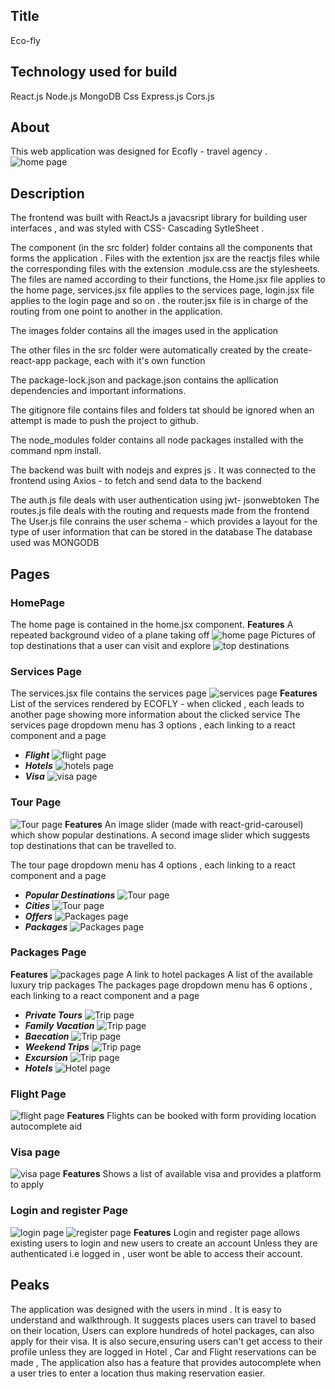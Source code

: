 ## Title 
Eco-fly

## Technology used for build
React.js
Node.js
MongoDB
Css
Express.js
Cors.js
## About
This web application was designed for Ecofly - travel agency .
 ![home page](./homepage.PNG)

## Description
The frontend was built with ReactJs a javacsript library for building user interfaces , and was styled with CSS- Cascading SytleSheet .

The component (in the src folder) folder contains all the components that forms the application . Files with the extention jsx are the reactjs files while the corresponding files with the extension .module.css are the stylesheets. The files are named according to their functions, the Home.jsx file applies to the home page, services.jsx file applies to the services page, login.jsx file applies to the login page and so on . the router.jsx file is in charge of the routing from one point to another in the application.

The images folder contains all the images used in the application

The other files in the src folder were automatically created by the create-react-app package, each with it's own function 

The package-lock.json and package.json contains the apllication dependencies and important informations.

The gitignore file contains files and folders tat should be ignored when an attempt is made to push the project to github.

The node_modules folder contains all node packages installed with the command npm install.

The backend was built with nodejs and expres js . It was connected to the frontend using Axios - to fetch and send data to the backend

The auth.js file deals with user authentication using jwt- jsonwebtoken
The routes.js file deals with the routing and requests made from the frontend
The User.js file conrains the user schema - which provides a layout for the type of  user information that can be stored in the database
The database used was MONGODB 

## Pages
### HomePage
The home page is contained in the home.jsx component.
   __Features__
   A repeated background video of a plane taking off
      ![home page](./homepage.PNG)
   Pictures of top destinations that a user can visit and explore
      ![top destinations](./top-dest.PNG)

 ### Services Page
The services.jsx file contains the services page
![services page](./services.PNG)
__Features__
List of the services rendered by ECOFLY - when clicked , each leads to another page showing more information about the clicked service
The services page dropdown menu has 3 options , each linking to a react component and a page
- ***Flight***
![flight page](./flight.PNG)
- ***Hotels***
![hotels page](./hotels.PNG)
- ***Visa***
   ![visa page](./visa.PNG)

### Tour Page
![Tour page](./tour.PNG)
__Features__
An image slider (made with react-grid-carousel) which show popular destinations.
A second image slider which suggests top destinations that can be travelled to.

The tour page dropdown menu has 4 options , each linking to a react component and a page
- ***Popular Destinations***
   ![Tour page](./tour.PNG)
- ***Cities***
   ![Tour page](./tour.PNG)
- ***Offers***
   ![Packages page](./packages.PNG)
- ***Packages***
   ![Packages page](./packages.PNG)

### Packages Page
__Features__
![packages page](./packages.PNG)
A link to hotel packages
A list of the available luxury trip packages
The packages page dropdown menu has 6 options , each linking to a react component and a page
- ***Private Tours***
   ![Trip page](./trips.PNG)
- ***Family Vacation***
   ![Trip page](./trips.PNG)
- ***Baecation***
   ![Trip page](./trips.PNG)
- ***Weekend Trips***
   ![Trip page](./trips.PNG)
- ***Excursion***
   ![Trip page](./trips.PNG)
- ***Hotels***
   ![Hotel page](./hotels.PNG)

### Flight Page
![flight page](./flight.PNG)
__Features__
   Flights can be booked with form providing location autocomplete aid
### Visa page
![visa page](./visa.PNG)
__Features__
Shows a list of available visa and provides a platform to apply
### Login and register Page
![login page](./login.PNG) 
![register page](./register.PNG)
__Features__
   Login and register page allows existing users to login and new users to create an account
   Unless they are authenticated i.e logged in , user wont be able to access their account.

 
## Peaks
The application was designed with the users in mind . It is easy to understand and walkthrough.
It suggests places users can travel to based on their location, Users can explore hundreds of hotel packages, can also apply for their visa.
It is also secure,ensuring users can't get access to their profile unless they are logged in
Hotel , Car and Flight reservations can be made , The application also has a feature that provides autocomplete  when a user tries to enter a location thus making reservation easier.